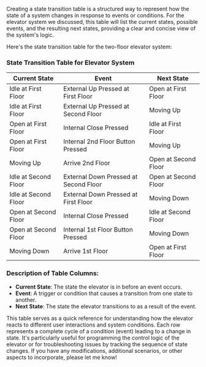 Creating a state transition table is a structured way to represent how the state of a system changes in response to events or conditions. For the elevator system we discussed, this table will list the current states, possible events, and the resulting next states, providing a clear and concise view of the system's logic.

Here's the state transition table for the two-floor elevator system:

### State Transition Table for Elevator System

| Current State             | Event                                 | Next State             |
|---------------------------|---------------------------------------|------------------------|
| Idle at First Floor       | External Up Pressed at First Floor    | Open at First Floor    |
| Idle at First Floor       | External Up Pressed at Second Floor   | Moving Up              |
| Open at First Floor       | Internal Close Pressed                | Idle at First Floor    |
| Open at First Floor       | Internal 2nd Floor Button Pressed     | Moving Up              |
| Moving Up                 | Arrive 2nd Floor                      | Open at Second Floor   |
| Idle at Second Floor      | External Down Pressed at Second Floor | Open at Second Floor   |
| Idle at Second Floor      | External Down Pressed at First Floor  | Moving Down            |
| Open at Second Floor      | Internal Close Pressed                | Idle at Second Floor   |
| Open at Second Floor      | Internal 1st Floor Button Pressed     | Moving Down            |
| Moving Down               | Arrive 1st Floor                      | Open at First Floor    |

### Description of Table Columns:

- **Current State**: The state the elevator is in before an event occurs.
- **Event**: A trigger or condition that causes a transition from one state to another.
- **Next State**: The state the elevator transitions to as a result of the event.

This table serves as a quick reference for understanding how the elevator reacts to different user interactions and system conditions. Each row represents a complete cycle of a condition (event) leading to a change in state. It's particularly useful for programming the control logic of the elevator or for troubleshooting issues by tracking the sequence of state changes. If you have any modifications, additional scenarios, or other aspects to incorporate, please let me know!